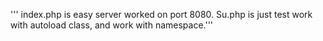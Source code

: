 ''' index.php is easy server worked on port 8080.
Su.php is just test work with autoload class, and work with namespace.'''
